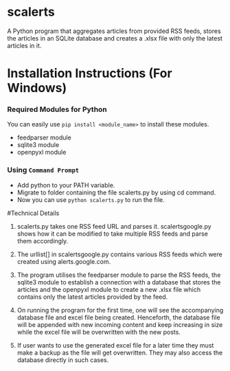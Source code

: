 # scalerts
A Python program that aggregates articles from provided RSS feeds, stores the articles in an SQLite database and creates a .xlsx file with only the latest articles in it. 

# Installation Instructions (For Windows)

### Required Modules for Python

You can easily use `pip install <module_name>` to install these modules.
* feedparser module
* sqlite3 module
* openpyxl module

### Using `Command Prompt` 
* Add python to your PATH variable.
* Migrate to folder containing the file scalerts.py by using cd command.
* Now you can use `python scalerts.py` to run the file.


#Technical Details

1. scalerts.py takes one RSS feed URL and parses it. scalertsgoogle.py shows how it can be modified to take multiple RSS feeds and parse them accordingly.

2. The urllist[] in scalertsgoogle.py contains various RSS feeds which were created using alerts.google.com.

3. The program utilises the feedparser module to parse the RSS feeds, the sqlite3 module to establish a connection with a database that stores the articles and the openpyxl module to create a new .xlsx file which contains only the latest articles provided by the feed.

4. On running the program for the first time, one will see the accompanying database file and excel file being created. Henceforth, the database file will be appended with new incoming content and keep increasing in size while the excel file will be overwritten with the new posts.

5. If user wants to use the generated excel file for a later time they must make a backup as the file will get overwritten. They may also access the database directly in such cases.
